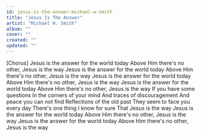 ```yaml
---
id: jesus-is-the-answer-michael-w-smith
title: "Jesus Is The Answer"
artist: "Michael W. Smith"
album: ""
cover: ""
created: ""
updated: ""
---
```


[Chorus]
Jesus is the answer for the world today
Above Him there's no other, Jesus is the way
Jesus is the answer for the world today
Above Him there's no other, Jesus is the way
Jesus is the answer for the world today
Above Him there's no other, Jesus is the way
Jesus is the answer for the world today
Above Him there's no other, Jesus is the way
If you have some questions
In the corners of your mind
And traces of discouragement
And peace you can not find
Reflections of the old past
They seem to face you every day
There's one thing I know for sure
That Jesus is the way
Jesus is the answer for the world today
Above Him there's no other, Jesus is the way
Jesus is the answer for the world today
Above Him there's no other, Jesus is the way